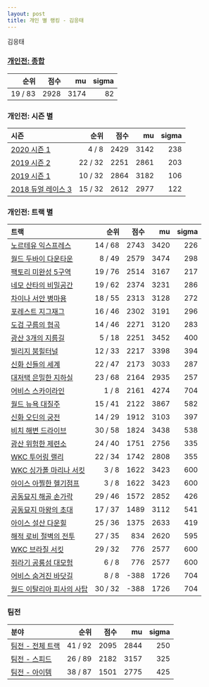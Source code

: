```yaml
---
layout: post
title: 개인 별 랭킹 - 김응태
---
```


김응태

### [개인전: 종합](../singles-full)

| 순위 | 점수 | mu | sigma |
|---:|---:|---:|---:|
| 19 / 83 | 2928 | 3174 | 82 |

### 개인전: 시즌 별

| 시즌 | 순위 | 점수 | mu | sigma |
|:---|---:|---:|---:|---:|
| [2020 시즌 1](../singles-s2020_1) | 4 / 8 | 2429 | 3142 | 238 |
| [2019 시즌 2](../singles-s2019_2) | 22 / 32 | 2251 | 2861 | 203 |
| [2019 시즌 1](../singles-s2019_1) | 10 / 32 | 2864 | 3182 | 106 |
| [2018 듀얼 레이스 3](../singles-s2018_1) | 15 / 32 | 2612 | 2977 | 122 |

### 개인전: 트랙 별

| 트랙 | 순위 | 점수 | mu | sigma |
|:---|---:|---:|---:|---:|
| [노르테유 익스프레스](../noex) | 14 / 68 | 2743 | 3420 | 226 |
| [월드 두바이 다운타운](../dubai) | 8 / 49 | 2579 | 3474 | 298 |
| [팩토리 미완성 5구역](../district5) | 19 / 76 | 2514 | 3167 | 217 |
| [네모 산타의 비밀공간](../santa) | 19 / 62 | 2374 | 3231 | 286 |
| [차이나 서안 병마용](../byeongma) | 18 / 55 | 2313 | 3128 | 272 |
| [포레스트 지그재그](../zigzag) | 16 / 46 | 2302 | 3191 | 296 |
| [도검 구름의 협곡](../hyupgog) | 14 / 46 | 2271 | 3120 | 283 |
| [광산 3개의 지름길](../gwangsamji) | 5 / 18 | 2251 | 3452 | 400 |
| [빌리지 붐힐터널](../boomhill) | 12 / 33 | 2217 | 3398 | 394 |
| [신화 신들의 세계](../shinsegye) | 22 / 47 | 2173 | 3033 | 287 |
| [대저택 은밀한 지하실](../jeotaek) | 23 / 68 | 2164 | 2935 | 257 |
| [어비스 스카이라인](../skyline) | 1 / 8 | 2161 | 4274 | 704 |
| [월드 뉴욕 대질주](../newyork) | 15 / 41 | 2122 | 3867 | 582 |
| [신화 오딘의 궁전](../odin) | 14 / 29 | 1912 | 3103 | 397 |
| [비치 해변 드라이브](../haebyun) | 30 / 58 | 1824 | 3438 | 538 |
| [광산 위험한 제련소](../jeryeonso) | 24 / 40 | 1751 | 2756 | 335 |
| [WKC 투어링 랠리](../rally) | 22 / 34 | 1742 | 2808 | 355 |
| [WKC 싱가폴 마리나 서킷](../singapore) | 3 / 8 | 1622 | 3423 | 600 |
| [아이스 아찔한 헬기점프](../heli) | 3 / 8 | 1622 | 3423 | 600 |
| [공동묘지 해골 손가락](../haeson) | 29 / 46 | 1572 | 2852 | 426 |
| [공동묘지 마왕의 초대](../mawang) | 17 / 37 | 1489 | 3112 | 541 |
| [아이스 설산 다운힐](../seolsan) | 25 / 36 | 1375 | 2633 | 419 |
| [해적 로비 절벽의 전투](../lobby) | 27 / 35 | 834 | 2620 | 595 |
| [WKC 브라질 서킷](../brazil) | 29 / 32 | 776 | 2577 | 600 |
| [쥐라기 공룡섬 대모험](../dinoisland) | 6 / 8 | 776 | 2577 | 600 |
| [어비스 숨겨진 바닷길](../hiddenoceanroad) | 8 / 8 | -388 | 1726 | 704 |
| [월드 이탈리아 피사의 사탑](../pizza) | 30 / 32 | -388 | 1726 | 704 |

### 팀전

| 분야 | 순위 | 점수 | mu | sigma |
|:---|---:|---:|---:|---:|
| [팀전 - 전체 트랙](../team-full) | 41 / 92 | 2095 | 2844 | 250 |
| [팀전 - 스피드](../team-speed) | 26 / 89 | 2182 | 3157 | 325 |
| [팀전 - 아이템](../team-item) | 38 / 87 | 1501 | 2775 | 425 |
